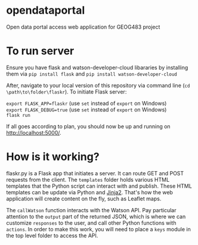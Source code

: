 # opendataportal
Open data portal access web application for GEOG483 project

# To run server
Ensure you have flask and watson-developer-cloud libararies by installing them via `pip install flask` and `pip install watson-developer-cloud`

After, navigate to your local version of this repository via command line (`cd \path\to\folder\flaskr`). To initiate Flask server:  

  `export FLASK_APP=flaskr` (use `set` instead of `export` on Windows)  
  `export FLASK_DEBUG=true` (use `set` instead of `export` on Windows)  
  `flask run`  
  
If all goes according to plan, you should now be up and running on [http://localhost:5000/](http://localhost:5000/).

# How is it working?
flaskr.py is a Flask app that initiates a server. It can route GET and POST requests from the client. The `templates` folder holds various HTML templates that the Python script can interact with and publish. These HTML templates can be update via Python and [Jinja2](http://jinja.pocoo.org/docs/2.10/). That's how the web application will create content on the fly, such as Leaflet maps. 

The `callWatson` function interacts with the Watson API. Pay particular attention to the `output` part of the returned JSON, which is where we can customize `responses` to the user, and call other Python functions with `actions`. In order to make this work, you will need to place a `keys` module in the top level folder to access the API.
